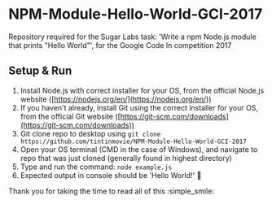 # NPM-Module-Hello-World-GCI-2017
Repository required for the Sugar Labs task: 'Write a npm Node.js module that prints "Hello World"', for the Google Code In competition 2017

## Setup & Run
1) Install Node.js with correct installer for your OS, from the official Node.js website ([https://nodejs.org/en/](https://nodejs.org/en/))
2) If you haven't already, install Git using the correct installer for your OS, from the official Git website ([https://git-scm.com/downloads](https://git-scm.com/downloads))
3) Git clone repo to desktop using ``` git clone https://github.com/tintinmovie/NPM-Module-Hello-World-GCI-2017 ```
4) Open your OS terminal (CMD in the case of Windows), and navigate to repo that was just cloned (generally found in highest directory)
5) Type and run the command: ``` node example.js ```
6) Expected output in console should be 'Hello World!' :tada:



Thank you for taking the time to read all of this :simple_smile:

